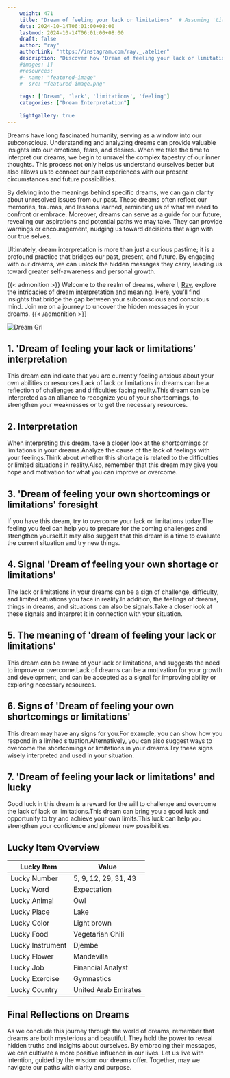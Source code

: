 ```yaml
---
    weight: 471
    title: "Dream of feeling your lack or limitations"  # Assuming 'title' column exists
    date: 2024-10-14T06:01:00+08:00
    lastmod: 2024-10-14T06:01:00+08:00
    draft: false
    author: "ray"
    authorLink: "https://instagram.com/ray._.atelier"
    description: "Discover how 'Dream of feeling your lack or limitations' can interpret your future and uncover its significant meanings in your life."
    #images: []
    #resources:
    #- name: "featured-image"
    #  src: "featured-image.png"
    
    tags: ['Dream', 'lack', 'limitations', 'feeling']
    categories: ["Dream Interpretation"]
    
    lightgallery: true
---
```

    
Dreams have long fascinated humanity, serving as a window into our subconscious. Understanding and analyzing dreams can provide valuable insights into our emotions, fears, and desires. When we take the time to interpret our dreams, we begin to unravel the complex tapestry of our inner thoughts. This process not only helps us understand ourselves better but also allows us to connect our past experiences with our present circumstances and future possibilities.

By delving into the meanings behind specific dreams, we can gain clarity about unresolved issues from our past. These dreams often reflect our memories, traumas, and lessons learned, reminding us of what we need to confront or embrace. Moreover, dreams can serve as a guide for our future, revealing our aspirations and potential paths we may take. They can provide warnings or encouragement, nudging us toward decisions that align with our true selves.

Ultimately, dream interpretation is more than just a curious pastime; it is a profound practice that bridges our past, present, and future. By engaging with our dreams, we can unlock the hidden messages they carry, leading us toward greater self-awareness and personal growth.

{{< admonition >}}
Welcome to the realm of dreams, where I, [Ray](https://instagram.com/ray._.atelier), explore the intricacies of dream interpretation and meaning. Here, you’ll find insights that bridge the gap between your subconscious and conscious mind. Join me on a journey to uncover the hidden messages in your dreams.
{{< /admonition >}}

![Dream Grl](https://cdn.pixabay.com/photo/2017/11/02/03/35/gothic-2910057_1280.jpg "Dream Grl")

## 1. 'Dream of feeling your lack or limitations' interpretation
This dream can indicate that you are currently feeling anxious about your own abilities or resources.Lack of lack or limitations in dreams can be a reflection of challenges and difficulties facing reality.This dream can be interpreted as an alliance to recognize you of your shortcomings, to strengthen your weaknesses or to get the necessary resources.

## 2. Interpretation
When interpreting this dream, take a closer look at the shortcomings or limitations in your dreams.Analyze the cause of the lack of feelings with your feelings.Think about whether this shortage is related to the difficulties or limited situations in reality.Also, remember that this dream may give you hope and motivation for what you can improve or overcome.

## 3. 'Dream of feeling your own shortcomings or limitations' foresight
If you have this dream, try to overcome your lack or limitations today.The feeling you feel can help you to prepare for the coming challenges and strengthen yourself.It may also suggest that this dream is a time to evaluate the current situation and try new things.

## 4. Signal 'Dream of feeling your own shortage or limitations'
The lack or limitations in your dreams can be a sign of challenge, difficulty, and limited situations you face in reality.In addition, the feelings of dreams, things in dreams, and situations can also be signals.Take a closer look at these signals and interpret it in connection with your situation.

## 5. The meaning of 'dream of feeling your lack or limitations'
This dream can be aware of your lack or limitations, and suggests the need to improve or overcome.Lack of dreams can be a motivation for your growth and development, and can be accepted as a signal for improving ability or exploring necessary resources.

## 6. Signs of 'Dream of feeling your own shortcomings or limitations'
This dream may have any signs for you.For example, you can show how you respond in a limited situation.Alternatively, you can also suggest ways to overcome the shortcomings or limitations in your dreams.Try these signs wisely interpreted and used in your situation.

## 7. 'Dream of feeling your lack or limitations' and lucky
Good luck in this dream is a reward for the will to challenge and overcome the lack of lack or limitations.This dream can bring you a good luck and opportunity to try and achieve your own limits.This luck can help you strengthen your confidence and pioneer new possibilities.

## Lucky Item Overview
| Lucky Item          | Value              |
|---------------|--------------------|
| Lucky Number        | 5, 9, 12, 29, 31, 43  |
| Lucky Word          | Expectation |
| Lucky Animal        | Owl |
| Lucky Place         | Lake     |
| Lucky Color         | Light brown     |
| Lucky Food          | Vegetarian Chili      |
| Lucky Instrument    | Djembe |
| Lucky Flower        | Mandevilla    |
| Lucky Job           | Financial Analyst       |
| Lucky Exercise      | Gymnastics  |
| Lucky Country       | United Arab Emirates    |


##  Final Reflections on Dreams

As we conclude this journey through the world of dreams, remember that dreams are both mysterious and beautiful. They hold the power to reveal hidden truths and insights about ourselves. By embracing their messages, we can cultivate a more positive influence in our lives. Let us live with intention, guided by the wisdom our dreams offer. Together, may we navigate our paths with clarity and purpose.
